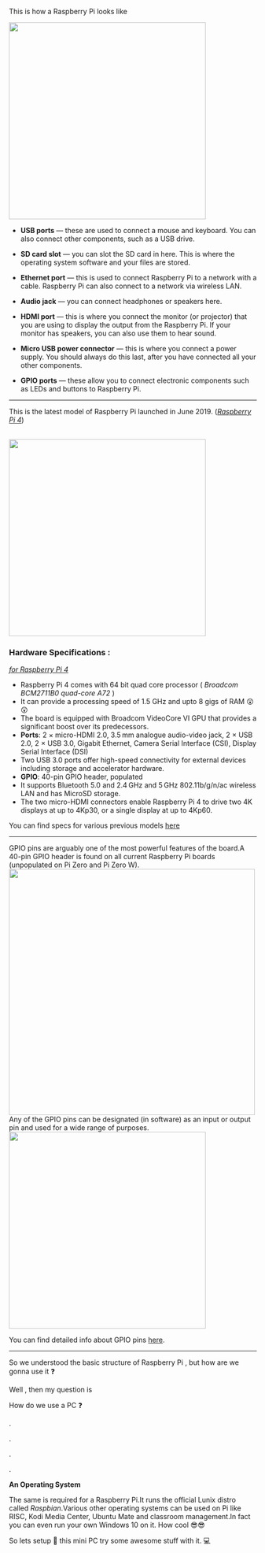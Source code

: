 This is how a Raspberry Pi looks like

<img src="https://github.com/nomaan-2k/robo_resource/blob/main/electronics/raspberry_pi/repo_data/pi4.png" width="400" >

- **USB ports** — these are used to connect a mouse and keyboard. You can also connect other components, such as a USB drive.

- **SD card slot** — you can slot the SD card in here. This is where the operating system software and your files are stored.

- **Ethernet port** — this is used to connect Raspberry Pi to a network with a cable. Raspberry Pi can also connect to a network via wireless LAN.

- **Audio jack** — you can connect headphones or speakers here.

- **HDMI port** — this is where you connect the monitor (or projector) that you are using to display the output from the Raspberry Pi. If your monitor has speakers, you can also use them to hear sound.

- **Micro USB power connector** — this is where you connect a power supply. You should always do this last, after you have connected all your other components.

- **GPIO ports** — these allow you to connect electronic components such as LEDs and buttons to Raspberry Pi.
---

This is the latest model of Raspberry Pi launched in June 2019.   (*[Raspberry Pi 4](https://www.raspberrypi.org/products/raspberry-pi-4-model-b/?resellerType=home)*)


<br/>
<img src="https://github.com/nomaan-2k/robo_resource/blob/main/electronics/raspberry_pi/repo_data/rpi4.webp" width="400" >
</br>

### Hardware Specifications :
[*for Raspberry Pi 4*](https://www.raspberrypi.org/products/raspberry-pi-4-model-b/specifications/?resellerType=home)
- Raspberry Pi 4 comes with 64 bit quad core processor ( *Broadcom BCM2711B0 quad-core A72* )
- It can provide a processing speed of 1.5 GHz and upto 8 gigs of RAM :astonished: :astonished:
- The board is equipped with Broadcom VideoCore VI GPU that provides a significant boost over its predecessors.
- **Ports**: 2 × micro-HDMI 2.0, 3.5 mm analogue audio-video jack, 2 × USB 2.0, 2 × USB 3.0, Gigabit Ethernet, Camera Serial Interface (CSI), Display Serial Interface (DSI)
- Two USB 3.0 ports offer high-speed connectivity for external devices including storage and accelerator hardware.
- **GPIO**: 40-pin GPIO header, populated
- It supports Bluetooth 5.0 and 2.4 GHz and 5 GHz 802.11b/g/n/ac wireless LAN and has MicroSD storage.
- The two micro-HDMI connectors enable Raspberry Pi 4 to drive two 4K displays at up to 4Kp30, or a single display at up to 4Kp60.

You can find specs for various previous models [here](https://magpi.raspberrypi.org/articles/raspberry-pi-specs-benchmarks)

---

GPIO pins are arguably one of the most powerful features of the board.A 40-pin GPIO header is found on all current Raspberry Pi boards (unpopulated on Pi Zero and Pi Zero W).
<br/>
<img src="https://github.com/nomaan-2k/robo_resource/blob/main/electronics/raspberry_pi/repo_data/GPIO.png" width="500" >
</br>
Any of the GPIO pins can be designated (in software) as an input or output pin and used for a wide range of purposes.
<br/>
<img src="https://github.com/nomaan-2k/robo_resource/blob/main/electronics/raspberry_pi/repo_data/GPIO (1).png" width="400" >
</br>

You can find detailed info about GPIO pins [here](https://www.raspberrypi.org/documentation/usage/gpio/README.md).

---

So we understood the basic structure of Raspberry Pi , but how are we gonna use it :question:

Well , then my question is

How do we use a PC :question:

.

.

.

.

**An Operating System**

The same is required for a Raspberry Pi.It runs the official Lunix distro called *Raspbian*.Various other operating systems can be used on Pi like RISC, Kodi Media Center, Ubuntu Mate and classroom management.In fact you can even run your own Windows 10 on it. How cool :sunglasses::sunglasses:

So lets setup :electric_plug: this mini PC try some awesome stuff with it. :computer:

